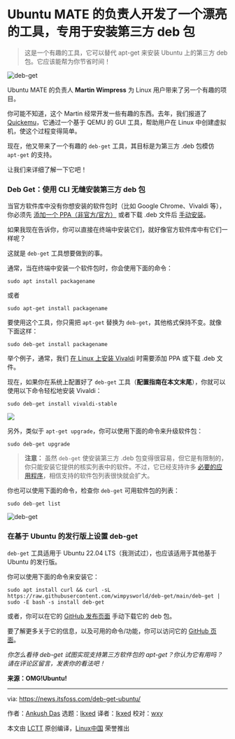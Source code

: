 [#]: subject: "Ubuntu MATE’s Lead Creates a Nifty Tool to Help Install 3rd Party Deb Packages"
[#]: via: "https://news.itsfoss.com/deb-get-ubuntu/"
[#]: author: "Ankush Das https://news.itsfoss.com/author/ankush/"
[#]: collector: "lkxed"
[#]: translator: "lkxed"
[#]: reviewer: "wxy"
[#]: publisher: "wxy"
[#]: url: "https://linux.cn/article-14576-1.html"

Ubuntu MATE 的负责人开发了一个漂亮的工具，专用于安装第三方 deb 包
======

> 这是一个有趣的工具，它可以替代 apt-get 来安装 Ubuntu 上的第三方 deb 包。它应该能帮为你节省时间！

![deb-get][1]

Ubuntu MATE 的负责人 **Martin Wimpress** 为 Linux 用户带来了另一个有趣的项目。

你可能不知道，这个 Martin 经常开发一些有趣的东西。去年，我们报道了 [Quickemu][2]，它通过一个基于 QEMU 的 GUI 工具，帮助用户在 Linux 中创建虚拟机，使这个过程变得简单。

现在，他又带来了一个有趣的 `deb-get` 工具，其目标是为第三方 .deb 包模仿 `apt-get` 的支持。

让我们来详细了解一下它吧！

### Deb Get：使用 CLI 无缝安装第三方 deb 包

当官方软件库中没有你想安装的软件包时（比如 Google Chrome、Vivaldi 等），你必须先 [添加一个 PPA（非官方/官方）][3] 或者下载 .deb 文件后 [手动安装][4]。

如果我现在告诉你，你可以直接在终端中安装它们，就好像官方软件库中有它们一样呢？

这就是 `deb-get` 工具想要做到的事。

通常，当在终端中安装一个软件包时，你会使用下面的命令：

```
sudo apt install packagename
```

或者

```
sudo apt-get install packagename
```

要使用这个工具，你只需把 `apt-get` 替换为 `deb-get`，其他格式保持不变。就像下面这样：

```
sudo deb-get install packagename
```

举个例子，通常，我们 [在 Linux 上安装 Vivaldi][5] 时需要添加 PPA 或下载 .deb 文件。

现在，如果你在系统上配置好了 `deb-get` 工具（**配置指南在本文末尾**），你就可以使用以下命令轻松地安装 Vivaldi：

```
sudo deb-get install vivaldi-stable
```

![][6]

另外，类似于 `apt-get upgrade`，你可以使用下面的命令来升级软件包：

```
sudo deb-get upgrade
```

> **注意：** 虽然 `deb-get` 使安装第三方 .deb 包变得很容易，但它是有限制的，你只能安装它提供的核实列表中的软件。不过，它已经支持许多 [必要的应用程序][7]，相信支持的软件包列表很快就会扩大。

你也可以使用下面的命令，检查你 `deb-get` 可用软件包的列表：

```
sudo deb-get list
```

![deb-get][8]

### 在基于 Ubuntu 的发行版上设置 deb-get

`deb-get` 工具适用于 Ubuntu 22.04 LTS（我测试过），也应该适用于其他基于 Ubuntu 的发行版。

你可以使用下面的命令来安装它：

```
sudo apt install curl && curl -sL https://raw.githubusercontent.com/wimpysworld/deb-get/main/deb-get | sudo -E bash -s install deb-get
```

或者，你可以在它的 [GitHub 发布页面][9] 手动下载它的 deb 包。

要了解更多关于它的信息，以及可用的命令/功能，你可以访问它的 [GitHub 页面][10]。

*你怎么看待 deb-get 试图实现支持第三方软件包的 apt-get？你认为它有用吗？请在评论区留言，发表你的看法吧！*

**来源：OMG!Ubuntu!**

--------------------------------------------------------------------------------

via: https://news.itsfoss.com/deb-get-ubuntu/

作者：[Ankush Das][a]
选题：[lkxed][b]
译者：[lkxed](https://github.com/lkxed)
校对：[wxy](https://github.com/wxy)

本文由 [LCTT](https://github.com/LCTT/TranslateProject) 原创编译，[Linux中国](https://linux.cn/) 荣誉推出

[a]: https://news.itsfoss.com/author/ankush/
[b]: https://github.com/lkxed
[1]: https://news.itsfoss.com/wp-content/uploads/2022/05/deb-get.jpg
[2]: https://itsfoss.com/quickgui/
[3]: https://itsfoss.com/ppa-guide/
[4]: https://itsfoss.com/install-deb-files-ubuntu/
[5]: https://itsfoss.com/install-vivaldi-ubuntu-linux/
[6]: https://news.itsfoss.com/wp-content/uploads/2022/05/deb-get-vivaldi.jpg
[7]: https://itsfoss.com/essential-linux-applications/
[8]: https://news.itsfoss.com/wp-content/uploads/2022/05/deb-get-list.jpg
[9]: https://github.com/wimpysworld/deb-get/releases
[10]: https://github.com/wimpysworld/deb-get
